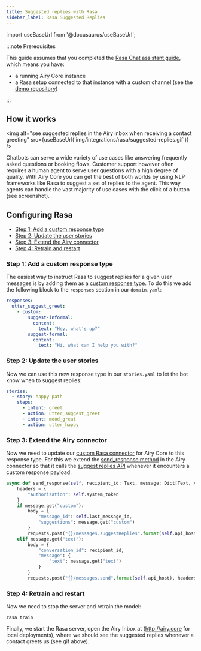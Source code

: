 ```yaml
---
title: Suggested replies with Rasa
sidebar_label: Rasa Suggested Replies
---
```


import useBaseUrl from '@docusaurus/useBaseUrl';

:::note Prerequisites

This guide assumes that you completed the [Rasa Chat assistant guide](/integrations/rasa-assistant.md), which means you have:

- a running Airy Core instance
- a Rasa setup connected to that instance with a custom channel (see the [demo repository](https://github.com/airyhq/rasa-demo))

:::

## How it works


<img alt="see suggested replies in the Airy inbox when receiving a contact greeting"
src={useBaseUrl('img/integrations/rasa/suggested-replies.gif')} />

Chatbots can serve a wide variety of use cases like answering frequently asked questions or booking flows.
Customer support however often requires a human agent to serve user questions with a high degree of quality. With Airy
Core you can get the best of both worlds by using NLP frameworks like Rasa to suggest a set of replies to the agent.
This way agents can handle the vast majority of use cases with the click of a button (see screenshot).

## Configuring Rasa

- [Step 1: Add a custom response type](#step-1-add-a-custom-response-type)
- [Step 2: Update the user stories](#step-2-update-the-user-stories)
- [Step 3: Extend the Airy connector](#step-3-extend-the-airy-connector)
- [Step 4: Retrain and restart](#step-4-consume-directly-from-apache-kafka)

### Step 1: Add a custom response type

The easiest way to instruct Rasa to suggest replies for a given user messages is by adding them as a [custom response type](https://rasa.com/docs/rasa/responses/#custom-output-payloads). To do this we add the following block to the `responses` section in our `domain.yaml`:

```yaml
responses:
  utter_suggest_greet:
    - custom:
        suggest-informal:
          content:
            text: "Hey, what's up?"
        suggest-formal:
          content:
            text: "Hi, what can I help you with?"
```

### Step 2: Update the user stories

Now we can use this new response type in our `stories.yaml` to let the bot know when to suggest replies:

```yaml
stories:
  - story: happy path
    steps:
      - intent: greet
      - action: utter_suggest_greet
      - intent: mood_great
      - action: utter_happy
```


### Step 3: Extend the Airy connector

Now we need to update our [custom Rasa connector](https://rasa.com/docs/rasa/connectors/custom-connectors/) for Airy Core to this response type. For
this we extend the [send_response method](https://github.com/airyhq/rasa-demo/blob/4f2fdd6063385cea805f2d70755733de347e8792/channels/airy.py#L32) in the Airy connector so that it calls the [suggest replies API](/api/endpoints/messages#suggested-replies) whenever
it encounters a custom response payload:

```python
async def send_response(self, recipient_id: Text, message: Dict[Text, Any]) -> None:
    headers = {
        "Authorization": self.system_token
    }
    if message.get("custom"):
        body = {
            "message_id": self.last_message_id,
            "suggestions": message.get("custom")
        }
        requests.post("{}/messages.suggestReplies".format(self.api_host), headers=headers, json=body)
    elif message.get("text"):
        body = {
            "conversation_id": recipient_id,
            "message": {
                "text": message.get("text")
            }
        }
        requests.post("{}/messages.send".format(self.api_host), headers=headers, json=body)
```

### Step 4: Retrain and restart

Now we need to stop the server and retrain the model:

```shell script
rasa train
```

Finally, we start the Rasa server, open the Airy Inbox at (http://airy.core for local deployments), where we should
see the suggested replies whenever a contact greets us (see gif above).

